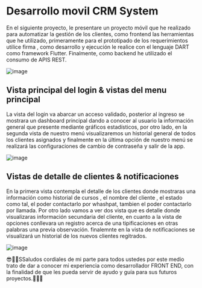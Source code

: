 # Desarrollo movil CRM System

En el siguiente proyecto, le presentare un proyecto móvil que he realizado para automatizar la gestión de los clientes, como frontend las herramientas que he utilizado, primeramente
para el prototipado de los requerimientos utilice firma , como desarrollo y ejecución le realice con el lenguaje DART como framework Flutter. Finalmente, como backend he
utilizado el consumo de APIS REST.

![image](https://github.com/Carlos199724/AppCRMITSystem/assets/73734421/141404ee-2b51-4a40-bb46-f37799ddc4db)

## Vista principal del login & vistas del menu principal

La vista del login va abarcar un acceso validado, posterior al ingreso se mostrara un dashboard principal dando a conocer al usuario la información general que presente mediante
gráficos estadísticos, por otro lado, en la segunda vista de nuestro menú visualizaremos un historial general de todos los clientes asignados y finalmente en la última opción de
nuestro menú se realizará las configuraciones de cambio de contraseña y salir de la app.

![image](https://github.com/Carlos199724/AppCRMITSystem/assets/73734421/f0f18704-e573-4416-9856-5677a49386c6)

## Vistas de detalle de clientes & notificaciones

En la primera vista contempla el detalle de los clientes donde mostraras una información como historial de cursos , el nombre del cliente , el estado como tal, el poder contactarlo
por whashpat, tambien el poder contactarlo por llamada. Por otro lado vamos a ver dos vista que es detalle donde visualizaras información secundaria del cliente, en cuanto a la vista de
opciones conllevara un registro acerca de una tipificaciones en otras palabras una previa observación. finalemnte en la vista de notificaciones se visualizará un historial de los nuevos
clientes regitrados.

![image](https://github.com/Carlos199724/AppCRMITSystem/assets/73734421/95ac4630-348a-46b7-ac76-e0ba5f7b8c61)

😎👋🏻SSaludos cordiales de mi parte para todos ustedes por este medio trato de dar a conocer mi experiencia como desarrollador FRONT END, con la finalidad de que les pueda servir 
de ayudo y guía para sus futuros proyectos.🚀🤝🏻
